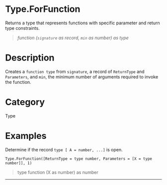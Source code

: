 ﻿# Type.ForFunction
Returns a type that represents functions with specific parameter and return type constraints.
> _function (<code>signature</code> as record, <code>min</code> as number) as type_
# Description 
Creates a <code>function type</code> from <code>signature</code>, a record of <code>ReturnType</code> and <code>Parameters</code>, and <code>min</code>, the minimum number of arguments required to invoke the function.
# Category 
Type
# Examples 
Determine if the record <code>type [ A = number, ...]</code> is open.
```
Type.ForFunction([ReturnType = type number, Parameters = [X = type number]], 1)
```
> type  function (X as number) as number
***
